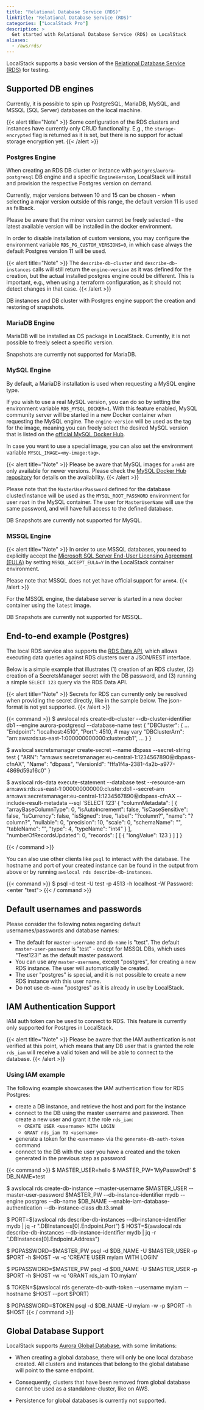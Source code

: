 ```yaml
---
title: "Relational Database Service (RDS)"
linkTitle: "Relational Database Service (RDS)"
categories: ["LocalStack Pro"]
description: >
  Get started with Relational Database Service (RDS) on LocalStack
aliases:
  - /aws/rds/
---
```


LocalStack supports a basic version of the [Relational Database Service (RDS)](https://aws.amazon.com/rds/) for testing.

## Supported DB engines

Currently, it is possible to spin up PostgreSQL, MariaDB, MySQL, and MSSQL (SQL Server) databases on the local machine.

{{< alert title="Note" >}}
Some configuration of the RDS clusters and instances have currently only CRUD functionality. E.g., the `storage-encrypted` flag is returned as it is set, but there is no support for actual storage encryption yet. 
{{< /alert >}}

### Postgres Engine

When creating an RDS DB cluster or instance with `postgres`/`aurora-postgresql` DB engine and a specific `EngineVersion`, LocalStack will install and provision the respective Postgres version on demand.

Currently, major versions between 10 and 15 can be chosen - when selecting a major version outside of this range, the default version 11 is used as fallback.

Please be aware that the minor version cannot be freely selected - the latest available version will be installed in the docker environment.

In order to disable installation of custom versions, you may configure the environment variable `RDS_PG_CUSTOM_VERSIONS=0`, in which case always the default Postgres version 11 will be used.


{{< alert title="Note" >}}
The `describe-db-cluster` and `describe-db-instances` calls will still return the `engine-version` as it was defined for the creation, but the actual installed postgres engine could be different. This is important, e.g., when using a terraform configuration, as it should not detect changes in that case.
{{< /alert >}}

DB instances and DB cluster with Postgres engine support the creation and restoring of snapshots.

### MariaDB Engine

MariaDB will be installed as OS package in LocalStack. Currently, it is not possible to freely select a specific version. 

Snapshots are currently not supported for MariaDB.

### MySQL Engine

By default, a MariaDB installation is used when requesting a MySQL engine type. 

If you wish to use a real MySQL version, you can do so by setting the environment variable `RDS_MYSQL_DOCKER=1`. With this feature enabled, MySQL community server will be started in a new Docker container when requesting the MySQL engine. The `engine-version` will be used as the tag for the image, meaning you can freely select the desired MySQL version that is listed on the [official MySQL Docker Hub](https://hub.docker.com/_/mysql).

In case you want to use a special image, you can also set the environment variable `MYSQL_IMAGE=<my-image:tag>`.

{{< alert title="Note" >}}
Please be aware that MySQL images for `arm64` are only available for newer versions. Please check the [MySQL Docker Hub repository](https://hub.docker.com/_/mysql) for details on the availability.
{{< /alert >}}

Please note that the `MasterUserPassword` defined for the database cluster/instance will be used as the `MYSQL_ROOT_PASSWORD` environment for user `root` in the MySQL container. The user for `MasterUserName` will use the same password, and will have full access to the defined database.

DB Snapshots are currently not supported for MySQL.

### MSSQL Engine

{{< alert title="Note" >}}
In order to use MSSQL databases, you need to explicitly accept the [Microsoft SQL Server End-User Licensing Agreement (EULA)](https://hub.docker.com/_/microsoft-mssql-server) by setting `MSSQL_ACCEPT_EULA=Y` in the LocalStack container environment.

Please note that MSSQL does not yet have official support for `arm64`. 
{{< /alert >}}

For the MSSQL engine, the database server is started in a new docker container using the `latest` image.

DB Snapshots are currently not supported for MSSQL.

## End-to-end example (Postgres)

The local RDS service also supports the [RDS Data API](https://docs.aws.amazon.com/AmazonRDS/latest/AuroraUserGuide/data-api.html), which allows executing data queries against RDS clusters over a JSON/REST interface. 

Below is a simple example that illustrates (1) creation of an RDS cluster, (2) creation of a SecretsManager secret with the DB password, and (3) running a simple `SELECT 123` query via the RDS Data API.

{{< alert title="Note" >}}
Secrets for RDS can currently only be resolved when providing the secret directly, like in the sample below. 
The json-format is not yet supported.
{{< /alert >}}


{{< command >}}
$ awslocal rds create-db-cluster --db-cluster-identifier db1 --engine aurora-postgresql --database-name test
{
    "DBCluster": {
        ...
        "Endpoint": "localhost:4510",
        "Port": 4510,  # may vary
        "DBClusterArn": "arn:aws:rds:us-east-1:000000000000:cluster:db1",
        ...
    }
}

$ awslocal secretsmanager create-secret --name dbpass --secret-string test
{
    "ARN": "arn:aws:secretsmanager:eu-central-1:1234567890:secret:dbpass-cfnAX",
    "Name": "dbpass",
    "VersionId": "fffa1f4a-2381-4a2b-a977-4869d59a16c0"
}

$ awslocal rds-data execute-statement --database test --resource-arn arn:aws:rds:us-east-1:000000000000:cluster:db1 --secret-arn arn:aws:secretsmanager:eu-central-1:1234567890:secret:dbpass-cfnAX --include-result-metadata --sql 'SELECT 123'
{
    "columnMetadata": [
        {
            "arrayBaseColumnType": 0,
            "isAutoIncrement": false,
            "isCaseSensitive": false,
            "isCurrency": false,
            "isSigned": true,
            "label": "?column?",
            "name": "?column?",
            "nullable": 0,
            "precision": 10,
            "scale": 0,
            "schemaName": "",
            "tableName": "",
            "type": 4,
            "typeName": "int4"
        }
    ],
    "numberOfRecordsUpdated": 0,
    "records": [
        [
            {
                "longValue": 123
            }
        ]
    ]
}

{{< / command >}}

You can also use other clients like `psql` to interact with the database. The hostname and port of your created instance can be found in the output from above or by running `awslocal rds describe-db-instances`.

{{< command >}}
$ psql -d test -U test -p 4513 -h localhost -W
Password: <enter "test">
{{< / command >}}

## Default usernames and passwords

Please consider the following notes regarding default usernames/passwords and database names:
- The default for `master-username` and `db-name` is "test". The default `master-user-password` is "test" - except for MSSQL DBs, which uses "Test123!" as the default master password.
- You can use any `master-username`, except "postgres", for creating a new RDS instance. The user will automatically be created.
- The user "postgres" is special, and it is not possible to create a new RDS instance with this user name.
- Do not use `db-name` "postgres" as it is already in use by LocalStack.

## IAM Authentication Support

IAM auth token can be used to connect to RDS. This feature is currently only supported for Postgres in LocalStack.

{{< alert title="Note" >}}
Please be aware that the IAM authentication is not verified at this point, which means that any DB user that is granted the role `rds_iam` will receive a valid token and will be able to connect to the database.
{{< /alert >}}

### Using IAM example

The following example showcases the IAM authentication flow for RDS Postgres:

* create a DB instance, and retrieve the host and port for the instance
* connect to the DB using the master username and password. Then create a new user and grant it the role `rds_iam`:
   * `CREATE USER <username> WITH LOGIN`
   * `GRANT rds_iam TO <username>`
* generate a token for the `<username>` via the `generate-db-auth-token` command
* connect to the DB with the user you have a created and the token generated in the previous step as password

{{< command >}}
$ MASTER_USER=hello
$ MASTER_PW='MyPassw0rd!'
$ DB_NAME=test

$ awslocal rds create-db-instance --master-username $MASTER_USER --master-user-password $MASTER_PW --db-instance-identifier mydb --engine postgres --db-name $DB_NAME --enable-iam-database-authentication --db-instance-class db.t3.small

$ PORT=$(awslocal rds describe-db-instances --db-instance-identifier mydb | jq -r ".DBInstances[0].Endpoint.Port")
$ HOST=$(awslocal rds describe-db-instances --db-instance-identifier mydb | jq -r ".DBInstances[0].Endpoint.Address")

$ PGPASSWORD=$MASTER_PW psql -d $DB_NAME -U $MASTER_USER -p $PORT -h $HOST -w -c 'CREATE USER myiam WITH LOGIN'

$ PGPASSWORD=$MASTER_PW psql -d $DB_NAME -U $MASTER_USER -p $PORT -h $HOST -w -c 'GRANT rds_iam TO myiam'

$ TOKEN=$(awslocal rds generate-db-auth-token --username myiam --hostname $HOST --port $PORT)

$ PGPASSWORD=$TOKEN psql -d $DB_NAME -U myiam -w -p $PORT -h $HOST
{{< / command >}}

## Global Database Support

LocalStack supports [Aurora Global Database](https://docs.aws.amazon.com/AmazonRDS/latest/AuroraUserGuide/aurora-global-database.html), with some limitations:

* When creating a global database, there will only be one local database created. 
All clusters and instances that belong to the global database will point to the same endpoint. 

* Consequently, clusters that have been removed from global database cannot be used as a standalone-cluster, like on AWS.

* Persistence for global databases is currently not supported.
